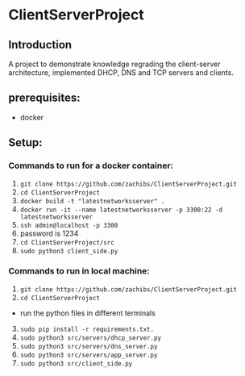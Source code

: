# ClientServerProject


## Introduction
A project to demonstrate knowledge regrading the client-server architecture, implemented DHCP, DNS and TCP servers and clients.

## prerequisites:

* docker

## Setup:
### Commands to run for a docker container:
1. `git clone https://github.com/zachibs/ClientServerProject.git`
2. `cd ClientServerProject`
3. `docker build -t "latestnetworksserver" .`
4. `docker run -it --name latestnetworksserver -p 3300:22 -d latestnetworksserver`
5. `ssh admin@localhost -p 3300`
6. password is 1234
7. `cd ClientServerProject/src`
8. `sudo python3 client_side.py`

### Commands to run in local machine:
1. `git clone https://github.com/zachibs/ClientServerProject.git`
2. `cd ClientServerProject`
* run the python files in different terminals
3. `sudo pip install -r requirements.txt.`
4. `sudo python3 src/servers/dhcp_server.py`
5. `sudo python3 src/servers/dns_server.py`
6. `sudo python3 src/servers/app_server.py`
7. `sudo python3 src/client_side.py`
